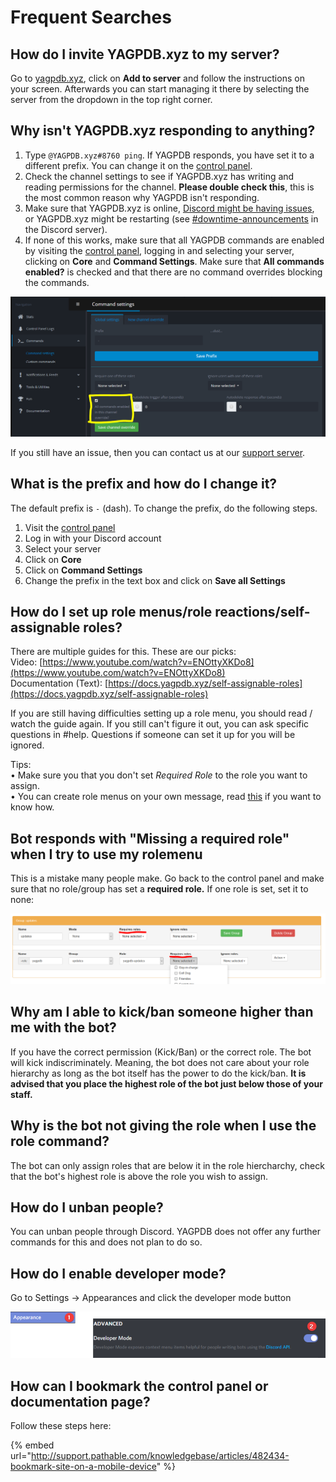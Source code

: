 # Frequent Searches

## How do I invite YAGPDB.xyz to my server?

Go to [yagpdb.xyz](https://yagpdb.xyz/), click on **Add to server** and follow the instructions on your screen. Afterwards you can start managing it there by selecting the server from the dropdown in the top right corner. 

## Why isn't YAGPDB.xyz responding to anything?

1.  Type `@YAGPDB.xyz#8760 ping`. If YAGPDB responds, you have set it to a different prefix. You can change it on the [control panel](https://yagpdb.xyz/manage).
2.  Check the channel settings to see if YAGPDB.xyz has writing and reading permissions for the channel. **Please double check this**, this is the most common reason why YAGPDB isn't responding. 
3.  Make sure that YAGPDB.xyz is online, [Discord might be having issues](https://status.discordapp.com/), or YAGPDB.xyz might be restarting \(see [\#downtime-announcements](https://discordapp.com/channels/166207328570441728/465887983657287686) in the Discord server\).
4.  If none of this works, make sure that all YAGPDB commands are enabled by visiting the [control panel](https://yagpdb.xyz/), logging in and selecting your server, clicking on **Core** and **Command Settings**. Make sure that **All commands enabled?** is checked and that there are no command overrides blocking the commands.

![](../.gitbook/assets/unknown%20%281%29.png)

If you still have an issue, then you can contact us at our [support server](https://discordapp.com/invite/0vYlUK2XBKldPSMY). 

## What is the prefix and how do I change it?

 The default prefix is `-` \(dash\). To change the prefix, do the following steps.

1. Visit the [control panel](https://yagpdb.xyz/manage)  
2. Log in with your Discord account  
3. Select your server  
4. Click on **Core**  
5. Click on **Command Settings**  
6. Change the prefix in the text box and click on **Save all Settings**

## How do I set up role menus/role reactions/self-assignable roles?

There are multiple guides for this. These are our picks:   
Video: [https://www.youtube.com/watch?v=ENOttyXKDo8](https://www.youtube.com/watch?v=ENOttyXKDo8)  
Documentation \(Text\): [https://docs.yagpdb.xyz/self-assignable-roles](https://docs.yagpdb.xyz/self-assignable-roles) 

If you are still having difficulties setting up a role menu, you should read / watch the guide again. If you still can't figure it out, you can ask specific questions in \#help. Questions if someone can set it up for you will be ignored. 

Tips:   
• Make sure you that you don't set _Required Role_ to the role you want to assign.  
• You can create role menus on your own message, read [this](https://docs.yagpdb.xyz/self-assignable-roles#custom-message) if you want to know how.

## Bot responds with "Missing a required role" when I try to use my rolemenu

This is a mistake many people make. Go back to the control panel and make sure that no role/group has set a **required role.** If one role is set, set it to none:

![](../.gitbook/assets/rolee.PNG)

## Why am I able to kick/ban someone higher than me with the bot?

If you have the correct permission \(Kick/Ban\) or the correct role. The bot will kick indiscriminately. Meaning, the bot does not care about your role hierarchy as long as the bot itself has the power to do the kick/ban. **It is advised that you place the highest role of the bot just below those of your staff.**

## Why is the bot not giving the role when I use the role command?

The bot can only assign roles that are below it in the role hiercharchy, check that the bot's highest role is above the role you wish to assign.

## How do I unban people?

You can unban people through Discord. YAGPDB does not offer any further commands for this and does not plan to do so.

## How do I enable developer mode?

Go to Settings -&gt; Appearances and click the developer mode button

![](../.gitbook/assets/qq5mghr.png)

## How can I bookmark the control panel or documentation page?

Follow these steps here:

{% embed url="http://support.pathable.com/knowledgebase/articles/482434-bookmark-site-on-a-mobile-device" %}





